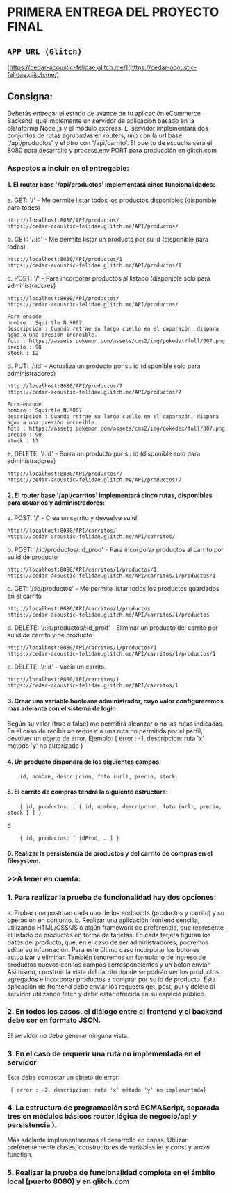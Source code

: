 # PRIMERA ENTREGA DEL PROYECTO FINAL


## `APP URL (Glitch)`

[https://cedar-acoustic-felidae.glitch.me/](https://cedar-acoustic-felidae.glitch.me/)


## Consigna: 
Deberás entregar el estado de avance de tu aplicación eCommerce Backend, que implemente un servidor de aplicación basado en la plataforma Node.js y el módulo express. 
El servidor implementará dos conjuntos de rutas agrupadas en routers, uno con la url base '/api/productos' y el otro con '/api/carrito'. El puerto de escucha será el 8080 para desarrollo y process.env.PORT para producción en glitch.com

### Aspectos a incluir en el entregable:
#### 1. El router base '/api/productos' implementará cinco funcionalidades:

a. GET: '/' - Me permite listar todos los productos disponibles (disponible para todes)
```
http://localhost:8080/API/productos/
https://cedar-acoustic-felidae.glitch.me/API/productos/
```
b. GET: '/:id' - Me permite listar un producto por su id (disponible para todes)
```
http://localhost:8080/API/productos/1
https://cedar-acoustic-felidae.glitch.me/API/productos/1
```
c. POST: '/' - Para incorporar productos al listado (disponible solo para administradores)
```
http://localhost:8080/API/productos/
https://cedar-acoustic-felidae.glitch.me/API/productos/

Form-encode
nombre : Squirtle N.º007
descripcion : Cuando retrae su largo cuello en el caparazón, dispara agua a una presión increíble.
foto : https://assets.pokemon.com/assets/cms2/img/pokedex/full/007.png
precio : 90
stock : 12

```
d. PUT: '/:id' - Actualiza un producto por su id (disponible solo para administradores)
```
http://localhost:8080/API/productos/7
https://cedar-acoustic-felidae.glitch.me/API/productos/7

Form-encode
nombre : Squirtle N.º007
descripcion : Cuando retrae su largo cuello en el caparazón, dispara agua a una presión increíble.
foto : https://assets.pokemon.com/assets/cms2/img/pokedex/full/007.png
precio : 90
stock : 11

```
e. DELETE: '/:id' - Borra un producto por su id (disponible solo para administradores)
```
http://localhost:8080/API/productos/7
https://cedar-acoustic-felidae.glitch.me/API/productos/7
```

#### 2. El router base '/api/carritos' implementará cinco rutas, disponibles para usuarios y administradores:

a. POST: '/' - Crea un carrito y devuelve su id.
```
http://localhost:8080/API/carritos/
https://cedar-acoustic-felidae.glitch.me/API/carritos/

```
b. POST: '/:id/productos/:id_prod' - Para incorporar productos al carrito por su id de producto
```
http://localhost:8080/API/carritos/1/productos/1
https://cedar-acoustic-felidae.glitch.me/API/carritos/1/productos/1
```
c. GET: '/:id/productos' - Me permite listar todos los productos guardados en el carrito
```
http://localhost:8080/API/carritos/1/productos
https://cedar-acoustic-felidae.glitch.me/API/carritos/1/productos
```
d. DELETE: '/:id/productos/:id_prod' - Eliminar un producto del carrito por su id de carrito y de producto
```
http://localhost:8080/API/carritos/1/productos/1
https://cedar-acoustic-felidae.glitch.me/API/carritos/1/productos/1
```
e. DELETE: '/:id' - Vacía un carrito.
```
http://localhost:8080/API/carritos/1
https://cedar-acoustic-felidae.glitch.me/API/carritos/1
```

#### 3. Crear una variable booleana administrador, cuyo valor configuraremos más adelante con el sistema de login. 

Según su valor (true ó false) me permitirá alcanzar o no las rutas indicadas. En el caso de recibir un request a una ruta no permitida por el perfil, devolver un objeto de error. Ejemplo: { error : -1, descripcion: ruta 'x' método 'y' no autorizada }


#### 4. Un producto dispondrá de los siguientes campos: 
```
    id, nombre, descripcion, foto (url), precio, stock.
```
#### 5. El carrito de compras tendrá la siguiente estructura:
```
    { id, productos: [ { id, nombre, descripcion, foto (url), precio, stock } ] }
```
ó
```
    { id, productos: [ idProd, … ] }
```
#### 6. Realizar la persistencia de productos y del carrito de compras en el filesystem.

### >>A tener en cuenta:
### 1. Para realizar la prueba de funcionalidad hay dos opciones:

a. Probar con postman cada uno de los endpoints (productos y carrito) y su operación en conjunto.
b. Realizar una aplicación frontend sencilla, utilizando HTML/CSS/JS ó algún framework de preferencia, que represente el listado de productos en forma de tarjetas. En cada tarjeta figuran los datos del producto, que, en el caso de ser administradores, podremos editar su información. Para este último caso incorporar los botones actualizar y eliminar.
También tendremos un formulario de ingreso de productos nuevos con los campos correspondientes y un botón enviar. Asimismo, construir la vista del carrito donde se podrán ver los productos agregados e incorporar productos a comprar por su id de producto. Esta aplicación de frontend debe enviar los requests get, post, put y delete al servidor utilizando fetch y debe estar ofrecida en su espacio público.

### 2. En todos los casos, el diálogo entre el frontend y el backend debe ser en formato JSON. 
El servidor no debe generar ninguna vista.

### 3. En el caso de requerir una ruta no implementada en el servidor
Este debe contestar un objeto de error: 
```
 { error : -2, descripcion: ruta 'x' método 'y' no implementada}
```
### 4. La estructura de programación será ECMAScript, separada tres en módulos básicos router,lógica de negocio/api y persistencia ). 
Más adelante implementaremos el desarrollo en capas.
Utilizar preferentemente clases, constructores de variables let y const y arrow function.

### 5. Realizar la prueba de funcionalidad completa en el ámbito local (puerto 8080) y en glitch.com
